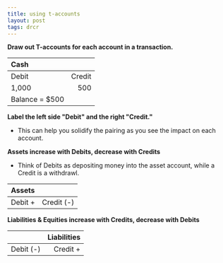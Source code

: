 ```yaml
---
title: using t-accounts
layout: post
tags: drcr
---
```



**Draw out T-accounts for each account in a transaction.**  

| Cash ||
|:------ |--------:|
| Debit  | Credit  |
| 1,000  |     500 |
| Balance = $500 | |

**Label the left side "Debit" and the right "Credit."**
- This can help you solidify the pairing as you see the impact on each account.  


**Assets increase with Debits, decrease with Credits**
  - Think of Debits as depositing money into the asset account, while a Credit is a withdrawl.

| Assets ||
|:--------|----------:|
| Debit + | Credit (-)|


**Liabilities & Equities increase with Credits, decrease with Debits** 

|| Liabilities |
|:----------|--------:|
| Debit (-) | Credit +|
